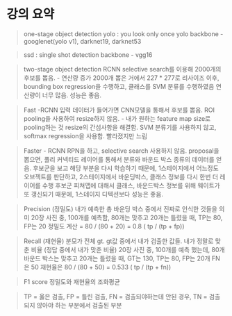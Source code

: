 # 강의 요약

> one-stage object detection
> yolo : you look only once
> yolo backbone - googlenet(yolo v1), darknet19, darknet53

> ssd : single shot detection
> backbone - vgg16

> two-stage object detection
> RCNN
> selective search를 이용해 2000개의 후보를 뽑음. - 연산량 증가
> 2000개 뽑은 거에서 227 * 277로 리사이즈
> 이후, bounding box regression을 수행하고, 클래스를 SVM 분류를 수행하였음
> 연산량이 너무 많음. 성능은 좋음.

> Fast -RCNN
> 입력 데이터가 들어가면 CNN모델을 통해서 후보를 뽑음.
> ROI pooling을 사용하여 resize하지 않음. - 내가 원하는 feature map size로 pooling하는 것
> resize의 간섭사항을 해결함.
> SVM 분류기를 사용하지 않고, softmax regression을 사용함.
> 빨라졌지만 느림

> Faster - RCNN
> RPN을 하고, selective search 사용하지 않음.
> proposal을 뽑으면, 풀리 커넥티드 레이어를 통해서 분류와 바운드 박스 종류의 데이터를 얻음.
> 후보군을 보고 해당 부분을 다시 학습하기 때문에, 1스테이지에서 어느정도 오브젝트를 판단하고, 2스테이지에서 바운딩박스, 클래스 정보를 다시 한번 더 레이어를 수행
> 후보군 피쳐맵에 대해서 클래스, 바운드박스 정보를 위해 웨이트가 또 갱신되기 때문에, 1스테이지 디텍션보다 성능은 좋음.

> Precision (정밀도)
> 내가 예측한 총 바운딩 박스 중에서 진짜로 인식한 것들을 의미
> 20장 사진 중, 100개를 예측함, 80개는 맞추고 20개는 틀렸을 때, TP는 80, FP는 20
> 정밀도 계산 = 80 / (80 + 20) = 0.8 ( tp / (tp + fp))

> Recall (재현율)
> 분모가 전체 gt. gt값 중에서 내가 검출한 값들. 내가 정말로 맞춘 비율 (정답 중에서 내가 맞춘 비율)
> 20장 사진 중, 100개를 예측 했는데, 80개 바운드 박스는 맞추고 20개는 틀렸을 때, GT는 130, TP는 80, FP는 20개 FN은 50
> 재현율은 80 / (80 + 50) = 0.533 ( tp / (tp + fn))

> F1 score
> 정밀도와 재현율의 조화평균

> TP = 옳은 검출, FP = 틀린 검출, FN = 검출되야하는데 안된 경우, TN = 검출되지 않아야 하는 부분에서 검출된 부분


























